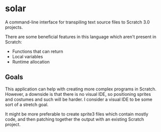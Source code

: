 # solar

A command-line interface for transpiling text source files to Scratch 3.0 projects.

There are some beneficial features in this language which aren't present in Scratch:
- Functions that can return
- Local variables
- Runtime allocation

## Goals
This application can help with creating more complex programs in Scratch. However, a downside is that
there is no visual IDE, so positioning sprites and costumes and such will be harder.
I consider a visual IDE to be some sort of a stretch goal.

It might be more preferable to create sprite3 files which contain mostly code, and then
patching together the output with an existing Scratch project.